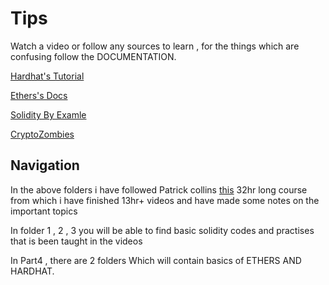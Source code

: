 # Tips

Watch a video or follow any sources to learn , for the things which are confusing follow the DOCUMENTATION.

[Hardhat's Tutorial](https://hardhat.org/tutorial)

[Ethers's Docs](https://docs.ethers.io/v5/)

[Solidity By Examle](https://solidity-by-example.org/)

[CryptoZombies](https://cryptozombies.io/)

## Navigation

In the above folders i have followed Patrick collins [this](https://www.youtube.com/watch?v=gyMwXuJrbJQ&t=49266s) 32hr long course from which
i have finished 13hr+ videos and have made some notes on the important topics

In folder 1 , 2 , 3 you will be able to find basic solidity codes and practises that is been taught in the videos

In Part4 , there are 2 folders Which will contain basics of ETHERS AND HARDHAT.
